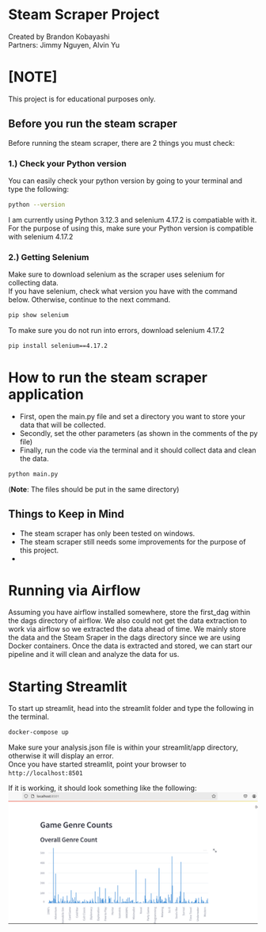 # Steam Scraper Project

Created by Brandon Kobayashi\
Partners: Jimmy Nguyen, Alvin Yu

# [NOTE]

This project is for educational purposes only.

## Before you run the steam scraper

Before running the steam scraper, there are 2 things you must check:

### 1.) Check your Python version

You can easily check your python version by going to your terminal and type the following:

```sh
python --version
```

I am currently using Python 3.12.3 and selenium 4.17.2 is compatiable with it.\
For the purpose of using this, make sure your Python version is compatible with selenium 4.17.2

### 2.) Getting Selenium

Make sure to download selenium as the scraper uses selenium for collecting data.\
If you have selenium, check what version you have with the command below. Otherwise, continue to the next command.

```sh
pip show selenium
```

To make sure you do not run into errors, download selenium 4.17.2

```sh
pip install selenium==4.17.2
```

# How to run the steam scraper application

- First, open the main.py file and set a directory you want to store your data that will be collected.
- Secondly, set the other parameters (as shown in the comments of the py file)
- Finally, run the code via the terminal and it should collect data and clean the data.

```sh
python main.py
```

(**Note**: The files should be put in the same directory)

## Things to Keep in Mind

- The steam scraper has only been tested on windows.
- The steam scraper still needs some improvements for the purpose of this project.
- 

# Running via Airflow

Assuming you have airflow installed somewhere, store the first_dag within the dags directory of airflow. We also could not get the data extraction to work via airflow so we extracted the data ahead of time. We mainly store the data and the Steam Sraper in the dags directory since we are using Docker containers. Once the data is extracted and stored, we can start our pipeline and it will clean and analyze the data for us.

# Starting Streamlit

To start up streamlit, head into the streamlit folder and type the following in the terminal.

```sh
docker-compose up 
```

Make sure your analysis.json file is within your streamlit/app directory, otherwise it will display an error.\
Once you have started streamlit, point your browser to `http://localhost:8501`


If it is working, it should look something like the following:
![IDK](stream-lit-screenshot.png)
